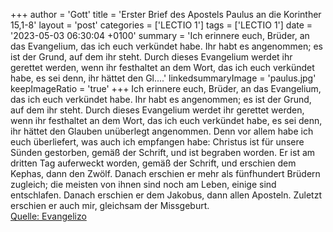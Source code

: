 +++
author = 'Gott'
title = 'Erster Brief des Apostels Paulus an die Korinther 15,1-8'
layout = 'post'
categories = ['LECTIO 1']
tags = ['LECTIO 1']
date = '2023-05-03 06:30:04 +0100'
summary = 'Ich erinnere euch, Brüder, an das Evangelium, das ich euch verkündet habe. Ihr habt es angenommen; es ist der Grund, auf dem ihr steht. Durch dieses Evangelium werdet ihr gerettet werden, wenn ihr festhaltet an dem Wort, das ich euch verkündet habe, es sei denn, ihr hättet den Gl....'
linkedsummaryImage = 'paulus.jpg'
keepImageRatio = 'true'
+++
Ich erinnere euch, Brüder, an das Evangelium, das ich euch verkündet habe. Ihr habt es angenommen; es ist der Grund, auf dem ihr steht.
Durch dieses Evangelium werdet ihr gerettet werden, wenn ihr festhaltet an dem Wort, das ich euch verkündet habe, es sei denn, ihr hättet den Glauben unüberlegt angenommen.<!--more-->
Denn vor allem habe ich euch überliefert, was auch ich empfangen habe: Christus ist für unsere Sünden gestorben, gemäß der Schrift,
und ist begraben worden. Er ist am dritten Tag auferweckt worden, gemäß der Schrift,
und erschien dem Kephas, dann den Zwölf.
Danach erschien er mehr als fünfhundert Brüdern zugleich; die meisten von ihnen sind noch am Leben, einige sind entschlafen.
Danach erschien er dem Jakobus, dann allen Aposteln.
Zuletzt erschien er auch mir, gleichsam der Missgeburt.<br> [Quelle: Evangelizo](https://evangeliumtagfuertag.org/DE/gospel)